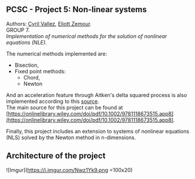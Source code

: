 ## PCSC - Project 5: Non-linear systems

Authors: [Cyril Vallez](mailto:cyril.vallez@epfl.ch), [Eliott Zemour](mailto:eliott.zemour@epfl.ch).   
GROUP 7.   
_Implementation of numerical methods for the solution of nonlinear equations (NLE)._  

The numerical methods implemented are:
* Bisection,
* Fixed point methods:
  * Chord,
  * Newton

And an acceleration feature through Aitken's delta squared process is also implemented according to this [source](https://en.wikipedia.org/wiki/Aitken%27s_delta-squared_process).  
The main source for this project can be found at [https://onlinelibrary.wiley.com/doi/pdf/10.1002/9781118673515.app8](https://onlinelibrary.wiley.com/doi/pdf/10.1002/9781118673515.app8).

Finally, this project includes an extension to systems of nonlinear equations (NLS) solved by the Newton method in n-dimensions.

## Architecture of the project

![Imgur](https://i.imgur.com/Nwz1Yk9.png =100x20)



